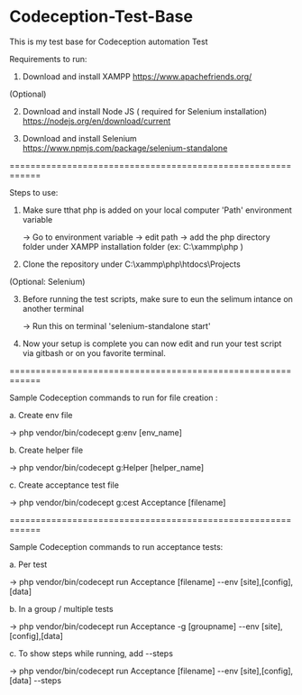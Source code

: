 # Codeception-Test-Base 
This is my test base for Codeception automation Test 


Requirements to run: 
1. Download and install XAMPP 
https://www.apachefriends.org/ 

(Optional) 

2. Download and install Node JS ( required for Selenium installation) 
https://nodejs.org/en/download/current 
 
3. Download and install Selenium 
https://www.npmjs.com/package/selenium-standalone 
 
============================================================ 
 
Steps to use: 
1. Make sure tthat php is added on your local computer 'Path' environment variable
   
   -> Go to environment variable 
   -> edit path 
   -> add the php directory folder under XAMPP installation folder (ex: C:\xammp\php )
   
3. Clone the repository under C:\xammp\php\htdocs\Projects 
 
(Optional: Selenium) 
 
3. Before running the test scripts, make sure to eun the selimum intance on another terminal
   
   -> Run this on terminal 'selenium-standalone start' 
 
5. Now your setup is complete you can now edit and run your test script via gitbash or on you favorite terminal. 
 
============================================================ 
 
Sample Codeception commands to run for file creation : 
 
a. Create env file  

  -> php vendor/bin/codecept g:env [env_name] 
   
b. Create helper file 

  -> php vendor/bin/codecept g:Helper [helper_name] 
  
c. Create acceptance test file 

  -> php vendor/bin/codecept g:cest Acceptance [filename] 
 
============================================================ 
 
Sample Codeception commands to run acceptance tests: 
  
a. Per test 
 
  -> php vendor/bin/codecept run Acceptance [filename] --env [site],[config],[data] 
  
b. In a group / multiple tests 
 
  -> php vendor/bin/codecept run Acceptance -g [groupname] --env [site],[config],[data]  
  
c. To show steps while running, add --steps  
 
  -> php vendor/bin/codecept run Acceptance [filename] --env [site],[config],[data] --steps 
  
 
